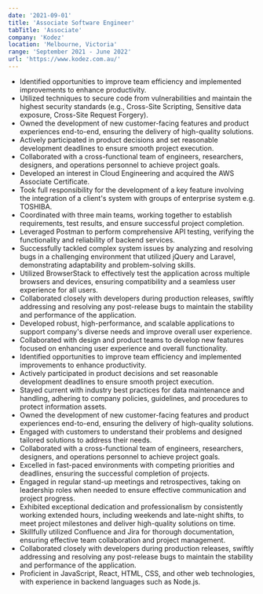 ```yaml
---
date: '2021-09-01'
title: 'Associate Software Engineer'
tabTitle: 'Associate'
company: 'Kodez'
location: 'Melbourne, Victoria'
range: 'September 2021 - June 2022'
url: 'https://www.kodez.com.au/'
---
```


- Identified opportunities to improve team efficiency and implemented improvements to enhance productivity.
- Utilized techniques to secure code from vulnerabilities and maintain the highest security standards (e.g., Cross-Site Scripting, Sensitive data exposure, Cross-Site Request Forgery).
- Owned the development of new customer-facing features and product experiences end-to-end, ensuring the delivery of high-quality solutions.
- Actively participated in product decisions and set reasonable development deadlines to ensure smooth project execution.
- Collaborated with a cross-functional team of engineers, researchers, designers, and operations personnel to achieve project goals.
- Developed an interest in Cloud Engineering and acquired the AWS Associate Certificate.
- Took full responsibility for the development of a key feature involving the integration of a client's system with groups of enterprise system e.g. TOSHIBA.
- Coordinated with three main teams, working together to establish requirements, test results, and ensure successful project completion.
- Leveraged Postman to perform comprehensive API testing, verifying the functionality and reliability of backend services.
- Successfully tackled complex system issues by analyzing and resolving bugs in a challenging environment that utilized jQuery and Laravel, demonstrating adaptability and problem-solving skills.
- Utilized BrowserStack to effectively test the application across multiple browsers and devices, ensuring compatibility and a seamless user experience for all users.
- Collaborated closely with developers during production releases, swiftly addressing and resolving any post-release bugs to maintain the stability and performance of the application.
- Developed robust, high-performance, and scalable applications to support company's diverse needs and improve overall user experience.
- Collaborated with design and product teams to develop new features focused on enhancing user experience and overall functionality.
- Identified opportunities to improve team efficiency and implemented improvements to enhance productivity.
- Actively participated in product decisions and set reasonable development deadlines to ensure smooth project execution.
- Stayed current with industry best practices for data maintenance and handling, adhering to company policies, guidelines, and procedures to protect information assets.
- Owned the development of new customer-facing features and product experiences end-to-end, ensuring the delivery of high-quality solutions.
- Engaged with customers to understand their problems and designed tailored solutions to address their needs.
- Collaborated with a cross-functional team of engineers, researchers, designers, and operations personnel to achieve project goals.
- Excelled in fast-paced environments with competing priorities and deadlines, ensuring the successful completion of projects.
- Engaged in regular stand-up meetings and retrospectives, taking on leadership roles when needed to ensure effective communication and project progress.
- Exhibited exceptional dedication and professionalism by consistently working extended hours, including weekends and late-night shifts, to meet project milestones and deliver high-quality solutions on time.
- Skillfully utilized Confluence and Jira for thorough documentation, ensuring effective team collaboration and project management.
- Collaborated closely with developers during production releases, swiftly addressing and resolving any post-release bugs to maintain the stability and performance of the application.
- Proficient in JavaScript, React, HTML, CSS, and other web technologies, with experience in backend languages such as Node.js.
